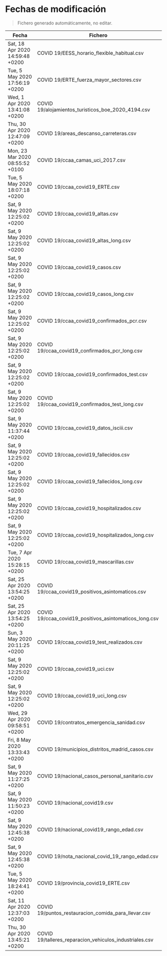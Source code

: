# Fechas de modificación

> Fichero generado automáticamente, no editar.

| Fecha                           | Fichero                  |
|---------------------------------|--------------------------|
| Sat, 18 Apr 2020 14:59:48 +0200  | COVID 19/EESS_horario_flexible_habitual.csv |
| Tue, 5 May 2020 17:56:19 +0200  | COVID 19/ERTE_fuerza_mayor_sectores.csv |
| Wed, 1 Apr 2020 13:41:08 +0200  | COVID 19/alojamientos_turisticos_boe_2020_4194.csv |
| Thu, 30 Apr 2020 12:47:09 +0200  | COVID 19/areas_descanso_carreteras.csv |
| Mon, 23 Mar 2020 08:55:52 +0100  | COVID 19/ccaa_camas_uci_2017.csv |
| Tue, 5 May 2020 18:07:18 +0200  | COVID 19/ccaa_covid19_ERTE.csv |
| Sat, 9 May 2020 12:25:02 +0200  | COVID 19/ccaa_covid19_altas.csv |
| Sat, 9 May 2020 12:25:02 +0200  | COVID 19/ccaa_covid19_altas_long.csv |
| Sat, 9 May 2020 12:25:02 +0200  | COVID 19/ccaa_covid19_casos.csv |
| Sat, 9 May 2020 12:25:02 +0200  | COVID 19/ccaa_covid19_casos_long.csv |
| Sat, 9 May 2020 12:25:02 +0200  | COVID 19/ccaa_covid19_confirmados_pcr.csv |
| Sat, 9 May 2020 12:25:02 +0200  | COVID 19/ccaa_covid19_confirmados_pcr_long.csv |
| Sat, 9 May 2020 12:25:02 +0200  | COVID 19/ccaa_covid19_confirmados_test.csv |
| Sat, 9 May 2020 12:25:02 +0200  | COVID 19/ccaa_covid19_confirmados_test_long.csv |
| Sat, 9 May 2020 11:37:44 +0200  | COVID 19/ccaa_covid19_datos_isciii.csv |
| Sat, 9 May 2020 12:25:02 +0200  | COVID 19/ccaa_covid19_fallecidos.csv |
| Sat, 9 May 2020 12:25:02 +0200  | COVID 19/ccaa_covid19_fallecidos_long.csv |
| Sat, 9 May 2020 12:25:02 +0200  | COVID 19/ccaa_covid19_hospitalizados.csv |
| Sat, 9 May 2020 12:25:02 +0200  | COVID 19/ccaa_covid19_hospitalizados_long.csv |
| Tue, 7 Apr 2020 15:28:15 +0200  | COVID 19/ccaa_covid19_mascarillas.csv |
| Sat, 25 Apr 2020 13:54:25 +0200  | COVID 19/ccaa_covid19_positivos_asintomaticos.csv |
| Sat, 25 Apr 2020 13:54:25 +0200  | COVID 19/ccaa_covid19_positivos_asintomaticos_long.csv |
| Sun, 3 May 2020 20:11:25 +0200  | COVID 19/ccaa_covid19_test_realizados.csv |
| Sat, 9 May 2020 12:25:02 +0200  | COVID 19/ccaa_covid19_uci.csv |
| Sat, 9 May 2020 12:25:02 +0200  | COVID 19/ccaa_covid19_uci_long.csv |
| Wed, 29 Apr 2020 09:58:51 +0200  | COVID 19/contratos_emergencia_sanidad.csv |
| Fri, 8 May 2020 13:33:43 +0200  | COVID 19/municipios_distritos_madrid_casos.csv |
| Sat, 9 May 2020 11:27:25 +0200  | COVID 19/nacional_casos_personal_sanitario.csv |
| Sat, 9 May 2020 11:50:23 +0200  | COVID 19/nacional_covid19.csv |
| Sat, 9 May 2020 12:45:38 +0200  | COVID 19/nacional_covid19_rango_edad.csv |
| Sat, 9 May 2020 12:45:38 +0200  | COVID 19/nota_nacional_covid_19_rango_edad.csv |
| Tue, 5 May 2020 18:24:41 +0200  | COVID 19/provincia_covid19_ERTE.csv |
| Sat, 11 Apr 2020 12:37:03 +0200  | COVID 19/puntos_restauracion_comida_para_llevar.csv |
| Thu, 30 Apr 2020 13:45:21 +0200  | COVID 19/talleres_reparacion_vehiculos_industriales.csv |
